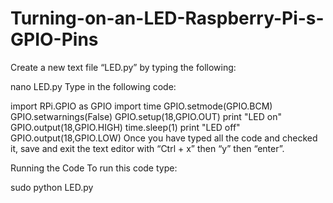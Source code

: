 # Turning-on-an-LED-Raspberry-Pi-s-GPIO-Pins

Create a new text file “LED.py” by typing the following:

nano LED.py
Type in the following code:

import RPi.GPIO as GPIO
import time
GPIO.setmode(GPIO.BCM)
GPIO.setwarnings(False)
GPIO.setup(18,GPIO.OUT)
print "LED on"
GPIO.output(18,GPIO.HIGH)
time.sleep(1)
print "LED off"
GPIO.output(18,GPIO.LOW)
Once you have typed all the code and checked it, save and exit the text editor with “Ctrl + x” then “y” then “enter”.

Running the Code
To run this code type:

sudo python LED.py
